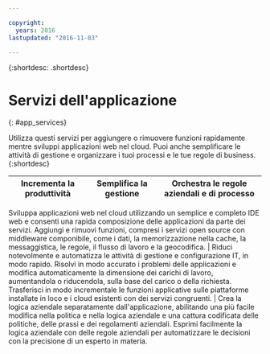 ```yaml
---

copyright:
  years: 2016
lastupdated: "2016-11-03"

---
```



{:shortdesc: .shortdesc}

# Servizi dell'applicazione
{: #app_services}

Utilizza questi
servizi per aggiungere o rimuovere funzioni rapidamente mentre sviluppi
applicazioni web nel cloud. Puoi anche semplificare le attività di gestione
e organizzare i tuoi processi e le tue regole di business.
{:shortdesc}


Incrementa la produttività | Semplifica la gestione | Orchestra le regole aziendali e di processo
--- | --- | ---
Sviluppa applicazioni web nel cloud utilizzando un semplice e completo
IDE web e consenti una rapida composizione delle applicazioni da parte dei servizi. Aggiungi e rimuovi funzioni, compresi i servizi open source con middleware componibile, come i dati, la memorizzazione nella cache, la messaggistica, le regole, il flusso di lavoro e la geocodifica. | Riduci notevolmente e automatizza le attività di gestione e configurazione IT, in modo rapido. Risolvi in modo accurato i problemi delle applicazioni e modifica automaticamente la dimensione dei carichi di lavoro, aumentandola o riducendola, sulla base del carico o della richiesta. Trasferisci in modo incrementale le funzioni applicative sulle piattaforme installate in loco e i cloud esistenti con dei servizi congruenti. | Crea la logica aziendale separatamente dall'applicazione, abilitando una più facile modifica nella politica e nella logica aziendale e una cattura codificata delle politiche, delle prassi e dei regolamenti aziendali. Esprimi facilmente la logica aziendale con delle regole aziendali per automatizzare le decisioni con la precisione di un esperto in materia.
